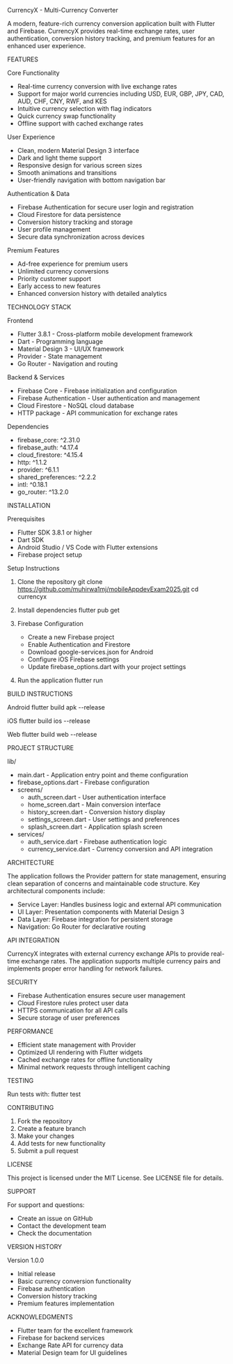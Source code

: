 CurrencyX - Multi-Currency Converter

A modern, feature-rich currency conversion application built with Flutter and Firebase. CurrencyX provides real-time exchange rates, user authentication, conversion history tracking, and premium features for an enhanced user experience.

FEATURES

Core Functionality
- Real-time currency conversion with live exchange rates
- Support for major world currencies including USD, EUR, GBP, JPY, CAD, AUD, CHF, CNY, RWF, and KES
- Intuitive currency selection with flag indicators
- Quick currency swap functionality
- Offline support with cached exchange rates

User Experience
- Clean, modern Material Design 3 interface
- Dark and light theme support
- Responsive design for various screen sizes
- Smooth animations and transitions
- User-friendly navigation with bottom navigation bar

Authentication & Data
- Firebase Authentication for secure user login and registration
- Cloud Firestore for data persistence
- Conversion history tracking and storage
- User profile management
- Secure data synchronization across devices

Premium Features
- Ad-free experience for premium users
- Unlimited currency conversions
- Priority customer support
- Early access to new features
- Enhanced conversion history with detailed analytics

TECHNOLOGY STACK

Frontend
- Flutter 3.8.1 - Cross-platform mobile development framework
- Dart - Programming language
- Material Design 3 - UI/UX framework
- Provider - State management
- Go Router - Navigation and routing

Backend & Services
- Firebase Core - Firebase initialization and configuration
- Firebase Authentication - User authentication and management
- Cloud Firestore - NoSQL cloud database
- HTTP package - API communication for exchange rates

Dependencies
- firebase_core: ^2.31.0
- firebase_auth: ^4.17.4
- cloud_firestore: ^4.15.4
- http: ^1.1.2
- provider: ^6.1.1
- shared_preferences: ^2.2.2
- intl: ^0.18.1
- go_router: ^13.2.0

INSTALLATION

Prerequisites
- Flutter SDK 3.8.1 or higher
- Dart SDK
- Android Studio / VS Code with Flutter extensions
- Firebase project setup

Setup Instructions

1. Clone the repository
   git clone https://github.com/muhirwa1mj/mobileAppdevExam2025.git
   cd currencyx

2. Install dependencies
   flutter pub get

3. Firebase Configuration
   - Create a new Firebase project
   - Enable Authentication and Firestore
   - Download google-services.json for Android
   - Configure iOS Firebase settings
   - Update firebase_options.dart with your project settings

4. Run the application
   flutter run

BUILD INSTRUCTIONS

Android
flutter build apk --release

iOS
flutter build ios --release

Web
flutter build web --release

PROJECT STRUCTURE

lib/
- main.dart - Application entry point and theme configuration
- firebase_options.dart - Firebase configuration
- screens/
  - auth_screen.dart - User authentication interface
  - home_screen.dart - Main conversion interface
  - history_screen.dart - Conversion history display
  - settings_screen.dart - User settings and preferences
  - splash_screen.dart - Application splash screen
- services/
  - auth_service.dart - Firebase authentication logic
  - currency_service.dart - Currency conversion and API integration

ARCHITECTURE

The application follows the Provider pattern for state management, ensuring clean separation of concerns and maintainable code structure. Key architectural components include:

- Service Layer: Handles business logic and external API communication
- UI Layer: Presentation components with Material Design 3
- Data Layer: Firebase integration for persistent storage
- Navigation: Go Router for declarative routing

API INTEGRATION

CurrencyX integrates with external currency exchange APIs to provide real-time exchange rates. The application supports multiple currency pairs and implements proper error handling for network failures.

SECURITY

- Firebase Authentication ensures secure user management
- Cloud Firestore rules protect user data
- HTTPS communication for all API calls
- Secure storage of user preferences

PERFORMANCE

- Efficient state management with Provider
- Optimized UI rendering with Flutter widgets
- Cached exchange rates for offline functionality
- Minimal network requests through intelligent caching

TESTING

Run tests with:
flutter test

CONTRIBUTING

1. Fork the repository
2. Create a feature branch
3. Make your changes
4. Add tests for new functionality
5. Submit a pull request

LICENSE

This project is licensed under the MIT License. See LICENSE file for details.

SUPPORT

For support and questions:
- Create an issue on GitHub
- Contact the development team
- Check the documentation

VERSION HISTORY

Version 1.0.0
- Initial release
- Basic currency conversion functionality
- Firebase authentication
- Conversion history tracking
- Premium features implementation

ACKNOWLEDGMENTS

- Flutter team for the excellent framework
- Firebase for backend services
- Exchange Rate API for currency data
- Material Design team for UI guidelines
